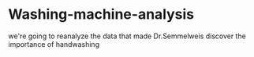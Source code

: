 # Washing-machine-analysis
we're going to reanalyze the data that made Dr.Semmelweis discover the importance of handwashing
